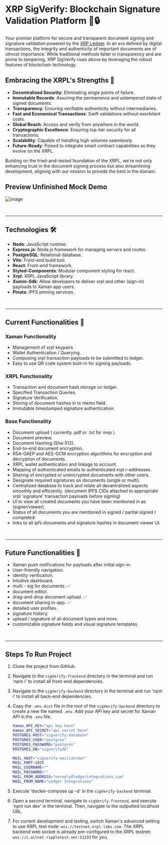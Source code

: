 # XRP SigVerify: Blockchain Signature Validation Platform 📜🔒

Your premier platform for secure and transparent document signing and signature validation powered by the [XRP Ledger](https://xrpl.org). In an era defined by digital transactions, the integrity and authenticity of important documents are of utmost importance. While traditional methods falter in transparency and are prone to tampering, XRP SigVerify rises above by leveraging the robust features of blockchain technology.

## Embracing the XRPL's Strengths 💪

- **Decentralized Security**: Eliminating single points of failure.
- **Immutable Records**: Assuring the permanence and untampered state of signed documents.
- **Transparency**: Ensuring verifiable authenticity without intermediaries.
- **Fast and Economical Transactions**: Swift validations without exorbitant costs.
- **Global Reach**: Access and verify from anywhere in the world.
- **Cryptographic Excellence**: Ensuring top-tier security for all transactions.
- **Scalability**: Capable of handling high volumes seamlessly.
- **Future-Ready**: Poised to integrate smart contract capabilities as they evolve on the XRPL.

Building on the tried-and-tested foundation of the XRPL, we're not only enhancing trust in the document signing process but also streamlining development, aligning with our mission to provide the best in the domain.

## Preview Unfinished Mock Demo

![image](https://github.com/salim-lakhal/SigVerify/assets/145379511/f7f44484-515c-4cf9-9a6f-fe1cd0c7e255)



<br />
<hr>

## Technologies 🛠

- **Node**: JavaScript runtime.
- **Express.js**: Node.js framework for managing servers and routes.
- **PostgreSQL**: Relational database.
- **Vite**: Front-end build tool.
- **React**: Front-end framework.
- **Styled-Components**: Modular component styling for react.
- **Xrpl**: XRPL JavaScript library.
- **Xumm-Sdk**: Allow developers to deliver xrpl and other (sign-in) payloads to Xaman app users.
- **Pinata**: IPFS pinning services.

<br />
<hr>

## Current Functionalities 🌟

### Xaman Functionality

- Management of xrpl keypairs
- Wallet Authentication / Querying.
- Composing xrpl transaction payloads to be submitted to ledger.
- Easy to use QR code system built-in for signing payloads.

### XRPL Functionality

- Transaction and document hash storage on ledger.
- Specified Transaction Queries.
- Signature Verification.
- Storing of document hashes in tx memo field.
- Immutable timestamped signature authentication.

### Base Functionality

- Document upload ( currently .pdf or .txt for mvp ).
- Document preview.
- Document Hashing (Sha-512).
- End-to-end document encryption.
- RSA-OAEP and AES-GCM encryption algorithms for encryption and decryption of documents.
- XRPL wallet authentication and linkage to account.
- Mapping of authenticated emails to authenticated xrpl r-addresses.
- Sharing of encrypted or unencrypted documents with other users.
- Designate required signatures on documents (single or multi).
- Centralized database to track and relate all decentralized aspects smoothly and efficiently.
  (document IPFS CIDs attached to appropriate xrpl 'signature' transaction payloads before signing)
- UI to view all created documents you have been mentioned in as (signer/viewer).
- Status of all documents you are mentioned in signed / partial signed / completed.
- links to all ipfs documents and signature hashes in document viewer UI.

<br />
<hr>

## Future Functionalities 🔮

- Xaman push notifications for payloads after initial sign-in.
- User-friendly navigation.
- identity verification.
- Intuitive dashboard.
- multi - sig for documents. ✅
- document editor.
- drag-and-drop document upload. ✅
- document sharing in-app. ✅
- detailed user profiles.
- signature history.
- upload / signature of all document types and more.
- customizable signature fields and visual signature templates.

<br />
<hr>

## Steps To Run Project

1. Clone the project from GitHub.
2. Navigate to the `sigVerify-frontend` directory in the terminal and run 'npm i' to install all front-end dependencies.
3. Navigate to the `sigVerify-backend` directory in the terminal and run 'npm i' to install all back-end dependencies.
4. Copy the `.env.dist` file in the root of the `sigVerify-backend` directory to create a new file named `.env`. Add your API key and secret for Xaman API in the `.env` file. <br />

   ```bash
   Xaman_API_KEY="api key here"
   Xaman_API_SECRET="api secret here"
   POSTGRES_HOST="sigverify-database"
   POSTGRES_USER="postgres"
   POSTGRES_PASSWORD="postgres"
   POSTGRES_DB="sigverifydb"

   MAIL_HOST="sigverify-mailcatcher"
   MAIL_PORT=1025
   MAIL_USERNAME=""
   MAIL_PASSWORD=""
   MAIL_FROM_ADDRESS="noreply@ledgerintegrations.com"
   MAIL_FROM_NAME="Ledger Integrations"
   ```

5. Execute 'docker-compose up -d' in the `sigVerify-backend` terminal.
6. Open a second terminal, navigate to `sigVerify-frontend`, and execute 'npm run dev' in the terminal. Then, navigate to the outputted localhost URL.
7. For current development and testing, switch Xaman's advanced setting to use XRPL test node: `wss://testnet.xrpl-labs.com`. The XRPL backend web socket is already pre-configured to the XRPL testnet: `wss://s.altnet.rippletest.net:51233` for you.
